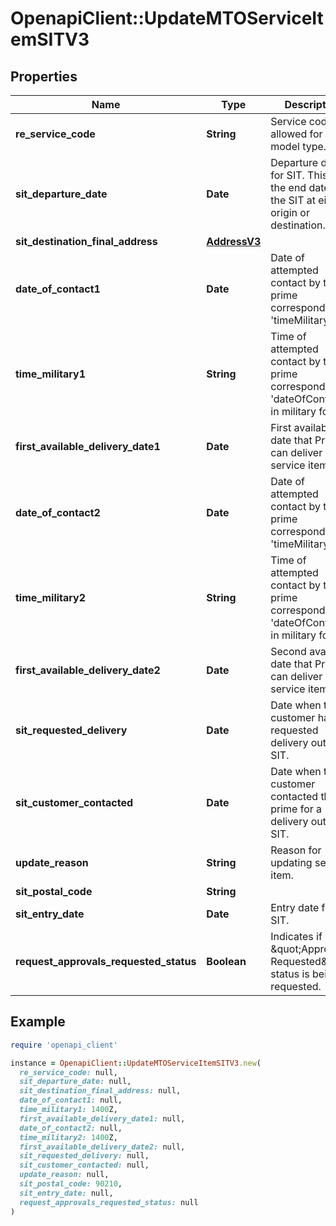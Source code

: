 # OpenapiClient::UpdateMTOServiceItemSITV3

## Properties

| Name | Type | Description | Notes |
| ---- | ---- | ----------- | ----- |
| **re_service_code** | **String** | Service code allowed for this model type. | [optional] |
| **sit_departure_date** | **Date** | Departure date for SIT. This is the end date of the SIT at either origin or destination. | [optional] |
| **sit_destination_final_address** | [**AddressV3**](AddressV3.md) |  | [optional] |
| **date_of_contact1** | **Date** | Date of attempted contact by the prime corresponding to &#39;timeMilitary1&#39;. | [optional] |
| **time_military1** | **String** | Time of attempted contact by the prime corresponding to &#39;dateOfContact1&#39;, in military format. | [optional] |
| **first_available_delivery_date1** | **Date** | First available date that Prime can deliver SIT service item. | [optional] |
| **date_of_contact2** | **Date** | Date of attempted contact by the prime corresponding to &#39;timeMilitary2&#39;. | [optional] |
| **time_military2** | **String** | Time of attempted contact by the prime corresponding to &#39;dateOfContact2&#39;, in military format. | [optional] |
| **first_available_delivery_date2** | **Date** | Second available date that Prime can deliver SIT service item. | [optional] |
| **sit_requested_delivery** | **Date** | Date when the customer has requested delivery out of SIT. | [optional] |
| **sit_customer_contacted** | **Date** | Date when the customer contacted the prime for a delivery out of SIT. | [optional] |
| **update_reason** | **String** | Reason for updating service item. | [optional] |
| **sit_postal_code** | **String** |  | [optional] |
| **sit_entry_date** | **Date** | Entry date for the SIT. | [optional] |
| **request_approvals_requested_status** | **Boolean** | Indicates if \&quot;Approvals Requested\&quot; status is being requested. | [optional] |

## Example

```ruby
require 'openapi_client'

instance = OpenapiClient::UpdateMTOServiceItemSITV3.new(
  re_service_code: null,
  sit_departure_date: null,
  sit_destination_final_address: null,
  date_of_contact1: null,
  time_military1: 1400Z,
  first_available_delivery_date1: null,
  date_of_contact2: null,
  time_military2: 1400Z,
  first_available_delivery_date2: null,
  sit_requested_delivery: null,
  sit_customer_contacted: null,
  update_reason: null,
  sit_postal_code: 90210,
  sit_entry_date: null,
  request_approvals_requested_status: null
)
```


